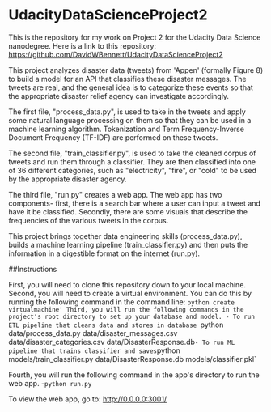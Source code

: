 # UdacityDataScienceProject2
This is the repository for my work on Project 2 for the Udacity Data Science nanodegree.
Here is a link to this repository: https://github.com/DavidWBennett/UdacityDataScienceProject2

This project analyzes disaster data (tweets) from 'Appen' (formally Figure 8) to build a model for an API that classifies these disaster messages.
The tweets are real, and the general idea is to categorize these events so that the appropriate disaster relief agency can investigate accordingly.

The first file, "process_data.py", is used to take in the tweets and apply some natural language processing on them so that they can be used in a machine learning algorithm. Tokenization and Term Frequency-Inverse Document Frequency (TF-IDF) are performed on these tweets.

The second file, "train_classifier.py", is used to take the cleaned corpus of tweets and run them through a classifier. They are then classified into one of 36 different categories, such as "electricity", "fire", or "cold" to be used by the appropriate disaster agency.

The third file, "run.py" creates a web app. The web app has two components- first, there is a search bar where a user can input a tweet and have it be classified. Secondly, there are some visuals that describe the frequencies of the various tweets in the corpus.

This project brings together data engineering skills (process_data.py), builds a machine learning pipeline (train_classifier.py) and then puts the information in a digestible format on the internet (run.py).

##Instructions

First, you will need to clone this repository down to your local machine. 
Second, you will need to create a virtual environment. You can do this by running the following command in the command line: `python create virtualmachine'
Third, you will run the following commands in the project's root directory to set up your database and model.
    - To run ETL pipeline that cleans data and stores in database
        `python data/process_data.py data/disaster_messages.csv data/disaster_categories.csv data/DisasterResponse.db`
    - To run ML pipeline that trains classifier and saves
        `python models/train_classifier.py data/DisasterResponse.db models/classifier.pkl`
        
 Fourth, you will run the following command in the app's directory to run the web app.
  -`python run.py`
  
 To view the web app, go to: http://0.0.0.0:3001/
